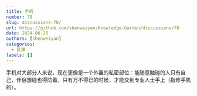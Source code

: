 ```yaml
---
title: 手机
number: 78
slug: discussions-78/
url: https://github.com/shenweiyan/Knowledge-Garden/discussions/78
date: 2024-06-25
authors: [shenweiyan]
categories: 
  - 乱弹
labels: []
---
```


手机对大部分人来说，现在更像是一个外置的私密部位：能随意触碰的人只有自己，伴侣想碰也得防着，只有万不得已的时候，才能交到专业人士手上（指修手机的）。

<!-- more -->

<script src="https://giscus.app/client.js"
	data-repo="shenweiyan/Knowledge-Garden"
	data-repo-id="R_kgDOKgxWlg"
	data-mapping="number"
	data-term="78"
	data-reactions-enabled="1"
	data-emit-metadata="0"
	data-input-position="bottom"
	data-theme="light"
	data-lang="zh-CN"
	crossorigin="anonymous"
	async>
</script>

